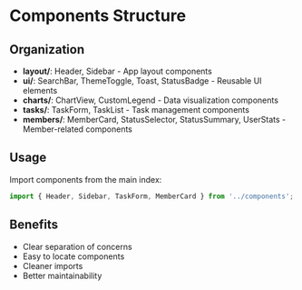 # Components Structure

## Organization
- **layout/**: Header, Sidebar - App layout components
- **ui/**: SearchBar, ThemeToggle, Toast, StatusBadge - Reusable UI elements  
- **charts/**: ChartView, CustomLegend - Data visualization components
- **tasks/**: TaskForm, TaskList - Task management components
- **members/**: MemberCard, StatusSelector, StatusSummary, UserStats - Member-related components

## Usage
Import components from the main index:
```typescript
import { Header, Sidebar, TaskForm, MemberCard } from '../components';
```

## Benefits
- Clear separation of concerns
- Easy to locate components
- Cleaner imports
- Better maintainability